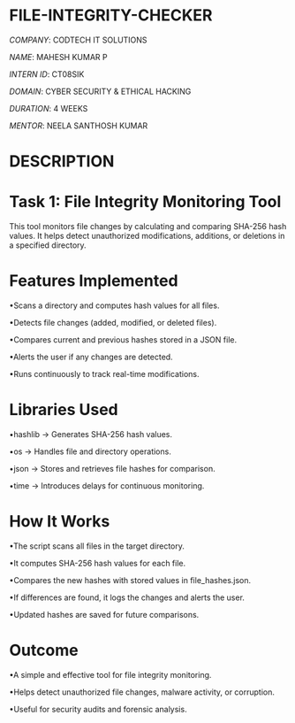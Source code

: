 # FILE-INTEGRITY-CHECKER

*COMPANY*: CODTECH IT SOLUTIONS

*NAME*: MAHESH KUMAR P

*INTERN ID*: CT08SIK

*DOMAIN*: CYBER SECURITY & ETHICAL HACKING

*DURATION*: 4 WEEKS

*MENTOR*: NEELA SANTHOSH KUMAR

# DESCRIPTION 
# Task 1: File Integrity Monitoring Tool
This tool monitors file changes by calculating and comparing SHA-256 hash values. It helps detect unauthorized modifications, additions, or deletions in a specified directory.

# Features Implemented
•Scans a directory and computes hash values for all files.

•Detects file changes (added, modified, or deleted files).

•Compares current and previous hashes stored in a JSON file.

•Alerts the user if any changes are detected.

•Runs continuously to track real-time modifications.

# Libraries Used
•hashlib → Generates SHA-256 hash values.

•os → Handles file and directory operations.

•json → Stores and retrieves file hashes for comparison.

•time → Introduces delays for continuous monitoring.

# How It Works
•The script scans all files in the target directory.

•It computes SHA-256 hash values for each file.

•Compares the new hashes with stored values in file_hashes.json.

•If differences are found, it logs the changes and alerts the user.

•Updated hashes are saved for future comparisons.

# Outcome
•A simple and effective tool for file integrity monitoring.

•Helps detect unauthorized file changes, malware activity, or corruption.

•Useful for security audits and forensic analysis.
